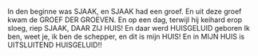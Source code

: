 In den beginne was SJAAK,
en SJAAK had een groef.
En uit deze groef kwam de GROEF DER GROEVEN.
En op een dag, terwijl hij keihard erop sloeg,
riep SJAAK, DAAR ZIJ HUIS!
En daar werd HUISGELUID geboren
Ik ben, weet je, ik ben de schepper,
en dit is mijn HUIS!
En in MIJN HUIS is UITSLUITEND HUISGELUID!!
